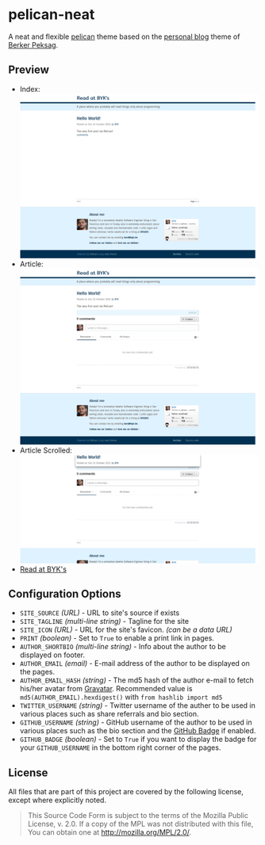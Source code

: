 pelican-neat
============

A neat and flexible [pelican](http://docs.getpelican.com) theme based
on the [personal blog](https://github.com/berkerpeksag/berkerpeksag) 
theme of [Berker Peksag](http://twitter.com/berkerpeksag).

Preview
-------

  - Index:
    ![index screenshot](https://github.com/BYK/pelican-neat/raw/master/screenshots/index.png)
  - Article:
    ![article screenshot](https://github.com/BYK/pelican-neat/raw/master/screenshots/article.png)
  - Article Scrolled:
    ![index screenshot](https://github.com/BYK/pelican-neat/raw/master/screenshots/article-scroll.png)
  - [Read at BYK's](http://read.byk.im)

Configuration Options
---------------------

  - `SITE_SOURCE` _(URL)_ - URL to site's source if exists
  - `SITE_TAGLINE` _(multi-line string)_ - Tagline for the site
  - `SITE_ICON` _(URL)_ - URL for the site's favicon. _(can be a data URL)_
  - `PRINT` _(boolean)_ - Set to `True` to enable a print link in pages.
  - `AUTHOR_SHORTBIO` _(multi-line string)_ - Info about the author to be
    displayed on footer.
  - `AUTHOR_EMAIL` _(email)_ - E-mail address of the author to be displayed on
    the pages.
  - `AUTHOR_EMAIL_HASH` _(string)_ - The md5 hash of the author e-mail to fetch
    his/her avatar from [Gravatar](http://gravatar.com). Recommended value is
    `md5(AUTHOR_EMAIL).hexdigest()` with `from hashlib import md5`
  - `TWITTER_USERNAME` _(string)_ - Twitter username of the auther to be used
    in various places such as share referrals and bio section.
  - `GITHUB_USERNAME` _(string)_ - GitHub username of the author to be used in
    various places such as the bio section and the
    [GitHub Badge](http://githubbadge.appspot.com) if enabled.
  - `GITHUB_BADGE` _(boolean)_ - Set to `True` if you want to display the badge
    for your `GITHUB_USERNAME` in the bottom right corner of the pages.

License
-------

All files that are part of this project are covered by the following license,
except where explicitly noted.

> This Source Code Form is subject to the terms of the Mozilla Public
> License, v. 2.0. If a copy of the MPL was not distributed with this
> file, You can obtain one at http://mozilla.org/MPL/2.0/.
